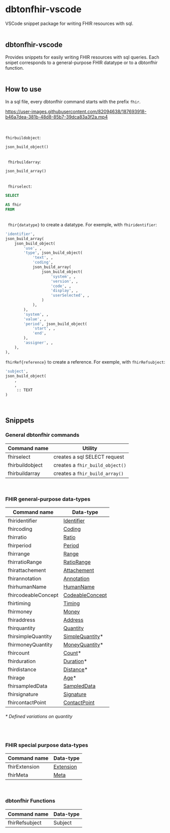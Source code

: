 # dbtonfhir-vscode

VSCode snippet package for writing FHIR resources with sql.
&nbsp;  
&nbsp;  
## dbtonfhir-vscode

Provides snippets for easily writing FHIR resources with sql queries.
Each snipet corresponds to a general-purpose FHIR datatype or to a dbtonfhir function.
&nbsp;  
&nbsp;  

## How to use

In a sql file, every dbtonfhir command starts with the prefix `fhir`.

https://user-images.githubusercontent.com/82094638/187693918-b46a7dea-381b-48d8-85b7-39dca83a3f2a.mp4

&nbsp;  
&nbsp;  
`fhirbuildobject`:

```sql
json_build_object()
```
&nbsp;  
&nbsp;
`fhirbuildarray`:

```sql
json_build_array()
```
&nbsp;  
&nbsp;
`fhirselect`:

```sql
SELECT

AS fhir
FROM
```
&nbsp;  
&nbsp; 
`fhir{datatype}` to create a datatype. For exemple, with `fhiridentifier`:

```sql
'identifier',
json_build_array(
    json_build_object(
        'use', ,
        'type', json_build_object(
            'text', ,
            'coding',
            json_build_array(
                json_build_object(
                    'system', ,
                    'version', ,
                    'code', ,
                    'display', ,
                    'userSelected', ,
                )
            ),
        ),
        'system', ,
        'value', ,
        'period', json_build_object(
            'start', ,
            'end',
        ),
        'assigner', ,
    ),
),
```

`fhirRef{reference}` to create a reference. For exemple, with `fhirRefsubject`:

```sql
'subject',
json_build_object(
    ,
    ,
     :: TEXT
)
```
&nbsp;
## Snippets

### General dbtonfhir commands

| Command name    | Utility                         |
| --------------- | ------------------------------- |
| fhirselect      | creates a sql SELECT request    |
| fhirbuildobject | creates a `fhir_build_object()` |
| fhirbuildarray  | creates a `fhir_build_array()`  |
&nbsp;
### FHIR general-purpose data-types

| Command name        | Data-type                                                                  |
| ------------------- | -------------------------------------------------------------------------- |
| fhiridentifier      | [Identifier](https://www.hl7.org/fhir/datatypes.html#Identifier)           |
| fhircoding          | [Coding](https://www.hl7.org/fhir/datatypes.html#Coding)                   |
| fhirratio           | [Ratio](https://www.hl7.org/fhir/datatypes.html#Ratio)                     |
| fhirperiod          | [Period](https://www.hl7.org/fhir/datatypes.html#Period)                   |
| fhirrange           | [Range](https://www.hl7.org/fhir/datatypes.html#Range)                     |
| fhirratioRange      | [RatioRange](https://www.hl7.org/fhir/datatypes.html#RatioRange)           |
| fhirattachement     | [Attachement](https://www.hl7.org/fhir/datatypes.html#Attachement)         |
| fhirannotation      | [Annotation](https://www.hl7.org/fhir/datatypes.html#Annotation)           |
| fhirhumanName       | [HumanName](https://www.hl7.org/fhir/datatypes.html#HumanName)             |
| fhircodeableConcept | [CodeableConcept](https://www.hl7.org/fhir/datatypes.html#CodeableConcept) |
| fhirtiming          | [Timing](https://www.hl7.org/fhir/datatypes.html#Timing)                   |
| fhirmoney           | [Money](https://www.hl7.org/fhir/datatypes.html#Money)                     |
| fhiraddress         | [Address](https://www.hl7.org/fhir/datatypes.html#Address)                 |
| fhirquantity        | [Quantity](https://www.hl7.org/fhir/datatypes.html#Quantity)               |
| fhirsimpleQuantity  | [SimpleQuantity](https://www.hl7.org/fhir/datatypes.html#SimpleQuantity)\* |
| fhirmoneyQuantity   | [MoneyQuantity](https://www.hl7.org/fhir/datatypes.html#MoneyQuantity)\*   |
| fhircount           | [Count](https://www.hl7.org/fhir/datatypes.html#Count)\*                   |
| fhirduration        | [Duration](https://www.hl7.org/fhir/datatypes.html#Duration)\*             |
| fhirdistance        | [Distance](https://www.hl7.org/fhir/datatypes.html#Distance)\*             |
| fhirage             | [Age](https://www.hl7.org/fhir/datatypes.html#Age)\*                       |
| fhirsampledData     | [SampledData](https://www.hl7.org/fhir/datatypes.html#SampledData)         |
| fhirsignature       | [Signature](https://www.hl7.org/fhir/datatypes.html#Signature)             |
| fhircontactPoint    | [ContactPoint](https://www.hl7.org/fhir/datatypes.html#ContactPoint)       |

###### \* Defined variations on quantity
&nbsp;  
### FHIR special purpose data-types

| Command name  | Data-type                                                          |
| ------------- | ------------------------------------------------------------------ |
| fhirExtension | [Extension](https://www.hl7.org/fhir/extensibility.html#Extension) |
| fhirMeta      | [Meta](https://www.hl7.org/fhir/resource.html#Meta)                |
&nbsp;
### dbtonfhir Functions

| Command name   | Data-type |
| -------------- | --------- |
| fhirRefsubject | Subject   |

